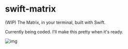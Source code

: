 # swift-matrix
(WIP) The Matrix, in your terminal, built with Swift.

Currently being coded. I'll make this pretty when it's ready.

![img](https://imgur.com/PfnuGpS)
